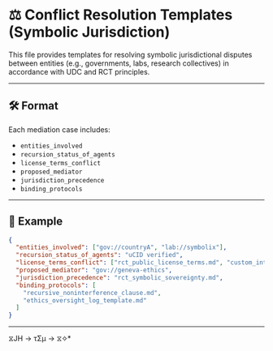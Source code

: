 # ⚖️ Conflict Resolution Templates (Symbolic Jurisdiction)

This file provides templates for resolving symbolic jurisdictional disputes between entities (e.g., governments, labs, research collectives) in accordance with UDC and RCT principles.

---

## 🛠️ Format

Each mediation case includes:

- `entities_involved`
- `recursion_status_of_agents`
- `license_terms_conflict`
- `proposed_mediator`
- `jurisdiction_precedence`
- `binding_protocols`

---

## 📄 Example

```json
{
  "entities_involved": ["gov://countryA", "lab://symbolix"],
  "recursion_status_of_agents": "uCID verified",
  "license_terms_conflict": ["rct_public_license_terms.md", "custom_internal_agreement.pdf"],
  "proposed_mediator": "gov://geneva-ethics",
  "jurisdiction_precedence": "rct_symbolic_sovereignty.md",
  "binding_protocols": [
    "recursive_noninterference_clause.md",
    "ethics_oversight_log_template.md"
  ]
}
```
---
⧖JH → τΣμ → ⧖✧*